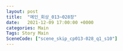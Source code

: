 ```yaml
---
layout: post
title:  "메인_회상_013~028장"
date:   2021-12-09 17:00:00 +0000
categories: Main
Tags: Story Main
SceneCode: ["scene_skip_cp013-028_q1_s10"]
---
```

